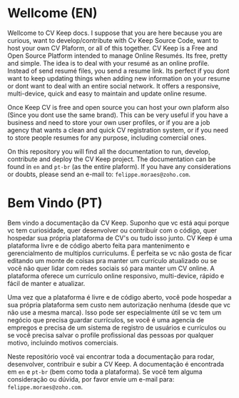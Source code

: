 # Wellcome (EN)

Wellcome to CV Keep docs. I suppose that you are here because you are curious, want to develop/contribute with Cv Keep Source Code, want to host your own CV Plaform, or all of this together. CV Keep is a Free and Open Source Platform intended to manage Online Resumés. Its free, pretty and simple. The idea is to deal with your resumé as an online profile. Instead of send resumé files, you send a resume link. Its perfect if you dont want to keep updating things when adding new information on your resume or dont want to deal with an entire social network. It offers a responsive, multi-device, quick and easy to maintain and update online resume.

Once Keep CV is free and open source you can host your own plaform also (Since you dont use the same brand). This can be very useful if you have a business and need to store your own user profiles, or if you are a job agency that wants a clean and quick CV registration system, or if you need to store people resumes for any purpose, including comercial ones.

On this repository you will find all the documentation to run, develop, contribute and deploy the CV Keep project. The documentation can be found in `en` and `pt-br` (as the entire plaform). If you have any considerations or doubts, please send an e-mail to: `felippe.moraes@zoho.com`.

# Bem Vindo (PT)

Bem vindo a documentação da CV Keep. Suponho que vc está aqui porque vc tem curiosidade, quer desenvolver ou contribuir com o código, quer hospedar sua própria plataforma de CV's ou tudo isso junto. CV Keep é uma plataforma livre e de código aberto feita para mantenimento e gerencialmento de multiplos curriculums. É perfeita se vc não gosta de ficar editando um monte de coisas pra manter um currículo atualizado ou se você não quer lidar com redes sociais só para manter um CV online. A plataforma oferece um currículo online responsivo, multi-device, rápido e fácil de manter e atualizar.

Uma vez que a plataforma é livre e de código aberto, você pode hospedar a sua própria plataforma sem custo nem autorização nenhuma (desde que vc não use a mesma marca). Isso pode ser especialmente útil se vc tem um negócio que precisa guardar currículos, se você é uma agencia de empregos e precisa de um sistema de registro de usuários e currículos ou se você precisa salvar o profile profissional das pessoas por qualquer motivo, incluindo motivos comerciais.

Neste repositório você vai encontrar toda a documentação para rodar, desenvolver, contribuir e subir a CV Keep. A documentação é encontrada em `en` e `pt-br` (bem como toda a plataforma). Se você tem alguma consideração ou dúvida, por favor envie um e-mail para: `felippe.moraes@zoho.com`.